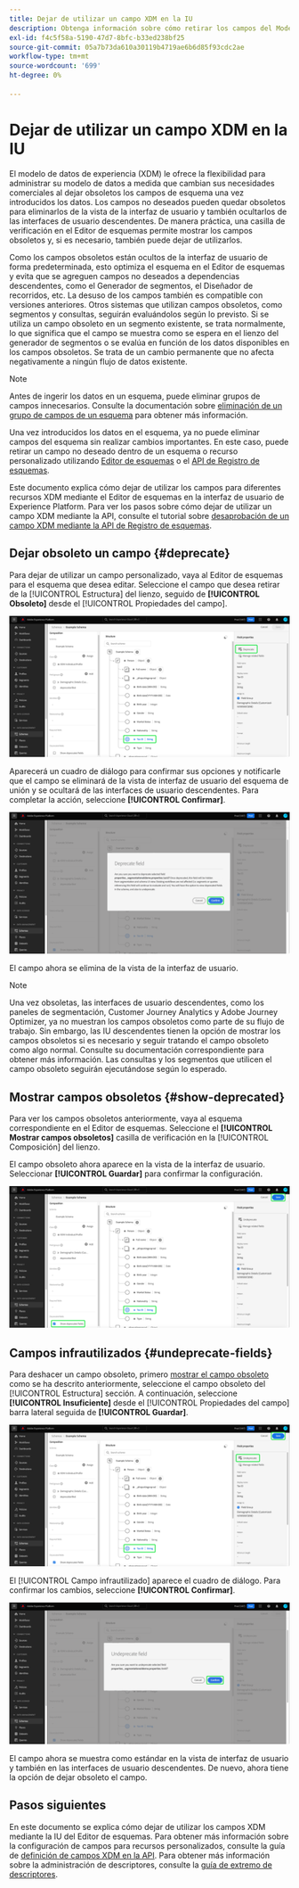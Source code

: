 ```yaml
---
title: Dejar de utilizar un campo XDM en la IU
description: Obtenga información sobre cómo retirar los campos del Modelo de datos de experiencia (XDM) mediante el Editor de esquemas en Experience Platform.
exl-id: f4c5f58a-5190-47d7-8bfc-b33ed238bf25
source-git-commit: 05a7b73da610a30119b4719ae6b6d85f93cdc2ae
workflow-type: tm+mt
source-wordcount: '699'
ht-degree: 0%

---
```


# Dejar de utilizar un campo XDM en la IU

El modelo de datos de experiencia (XDM) le ofrece la flexibilidad para administrar su modelo de datos a medida que cambian sus necesidades comerciales al dejar obsoletos los campos de esquema una vez introducidos los datos. Los campos no deseados pueden quedar obsoletos para eliminarlos de la vista de la interfaz de usuario y también ocultarlos de las interfaces de usuario descendentes. De manera práctica, una casilla de verificación en el Editor de esquemas permite mostrar los campos obsoletos y, si es necesario, también puede dejar de utilizarlos.

Como los campos obsoletos están ocultos de la interfaz de usuario de forma predeterminada, esto optimiza el esquema en el Editor de esquemas y evita que se agreguen campos no deseados a dependencias descendentes, como el Generador de segmentos, el Diseñador de recorridos, etc. La desuso de los campos también es compatible con versiones anteriores. Otros sistemas que utilizan campos obsoletos, como segmentos y consultas, seguirán evaluándolos según lo previsto. Si se utiliza un campo obsoleto en un segmento existente, se trata normalmente, lo que significa que el campo se muestra como se espera en el lienzo del generador de segmentos o se evalúa en función de los datos disponibles en los campos obsoletos. Se trata de un cambio permanente que no afecta negativamente a ningún flujo de datos existente.

>[!NOTE]
>
>Antes de ingerir los datos en un esquema, puede eliminar grupos de campos innecesarios. Consulte la documentación sobre [eliminación de un grupo de campos de un esquema](../ui/resources/schemas.md#remove-fields) para obtener más información.

Una vez introducidos los datos en el esquema, ya no puede eliminar campos del esquema sin realizar cambios importantes. En este caso, puede retirar un campo no deseado dentro de un esquema o recurso personalizado utilizando [Editor de esquemas](./create-schema-ui.md) o el [API de Registro de esquemas](https://developer.adobe.com/experience-platform-apis/references/schema-registry/).

Este documento explica cómo dejar de utilizar los campos para diferentes recursos XDM mediante el Editor de esquemas en la interfaz de usuario de Experience Platform. Para ver los pasos sobre cómo dejar de utilizar un campo XDM mediante la API, consulte el tutorial sobre [desaprobación de un campo XDM mediante la API de Registro de esquemas](./field-deprecation-api.md).

## Dejar obsoleto un campo {#deprecate}

Para dejar de utilizar un campo personalizado, vaya al Editor de esquemas para el esquema que desea editar. Seleccione el campo que desea retirar de la [!UICONTROL Estructura] del lienzo, seguido de **[!UICONTROL Obsoleto]** desde el [!UICONTROL Propiedades del campo].

![El editor de esquemas con un campo seleccionado y Deprecate resaltado.](../images/tutorials/field-deprecation/deprecate-single-field.png)

Aparecerá un cuadro de diálogo para confirmar sus opciones y notificarle que el campo se eliminará de la vista de interfaz de usuario del esquema de unión y se ocultará de las interfaces de usuario descendentes. Para completar la acción, seleccione **[!UICONTROL Confirmar]**.

![El cuadro de diálogo Campo obsoleto con Confirmar resaltado.](../images/tutorials/field-deprecation/deprecate-field-dialog.png)

El campo ahora se elimina de la vista de la interfaz de usuario.

>[!NOTE]
>
>Una vez obsoletas, las interfaces de usuario descendentes, como los paneles de segmentación, Customer Journey Analytics y Adobe Journey Optimizer, ya no muestran los campos obsoletos como parte de su flujo de trabajo. Sin embargo, las IU descendentes tienen la opción de mostrar los campos obsoletos si es necesario y seguir tratando el campo obsoleto como algo normal. Consulte su documentación correspondiente para obtener más información. Las consultas y los segmentos que utilicen el campo obsoleto seguirán ejecutándose según lo esperado.

## Mostrar campos obsoletos {#show-deprecated}

Para ver los campos obsoletos anteriormente, vaya al esquema correspondiente en el Editor de esquemas. Seleccione el **[!UICONTROL Mostrar campos obsoletos]** casilla de verificación en la [!UICONTROL Composición] del lienzo.

El campo obsoleto ahora aparece en la vista de la interfaz de usuario. Seleccionar **[!UICONTROL Guardar]** para confirmar la configuración.

![Editor de esquemas con un campo seleccionado, Mostrar campos obsoletos y Guardar resaltado.](../images/tutorials/field-deprecation/show-deprecated-fields.png)

## Campos infrautilizados {#undeprecate-fields}

Para deshacer un campo obsoleto, primero [mostrar el campo obsoleto](#show-deprecated) como se ha descrito anteriormente, seleccione el campo obsoleto del [!UICONTROL Estructura] sección. A continuación, seleccione **[!UICONTROL Insuficiente]** desde el [!UICONTROL Propiedades del campo] barra lateral seguida de **[!UICONTROL Guardar]**.

![El Editor de esquemas con el campo obsoleto, No obsoleto y Guardar resaltado.](../images/tutorials/field-deprecation/undeprecate-single-field.png)

El [!UICONTROL Campo infrautilizado] aparece el cuadro de diálogo. Para confirmar los cambios, seleccione **[!UICONTROL Confirmar]**.

![El [!UICONTROL Campo infrautilizado] Cuadro de diálogo con Confirmar resaltado.](../images/tutorials/field-deprecation/undeprecate-field-dialog.png)

El campo ahora se muestra como estándar en la vista de interfaz de usuario y también en las interfaces de usuario descendentes. De nuevo, ahora tiene la opción de dejar obsoleto el campo.

## Pasos siguientes

En este documento se explica cómo dejar de utilizar los campos XDM mediante la IU del Editor de esquemas. Para obtener más información sobre la configuración de campos para recursos personalizados, consulte la guía de [definición de campos XDM en la API](./custom-fields-api.md). Para obtener más información sobre la administración de descriptores, consulte la [guía de extremo de descriptores](../api/descriptors.md).

